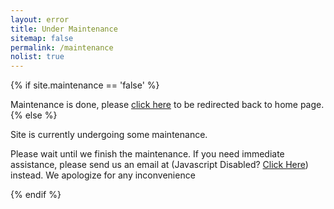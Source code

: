 ```yaml
---
layout: error
title: Under Maintenance
sitemap: false
permalink: /maintenance
nolist: true
---
```

{% if site.maintenance == 'false' %}
<script src="{{ site.url }}/assets/js/redirect.js" integrity="sha512-txt5W/Xe2YLms0fVRg181kcmIv7bfbBxQmOszu5f7cHVyWRVnNJCdnZrCh/7Fe0Dh7xC4hlVQ0ZQ05iVQhYw/w==" crossorigin="anonymous"></script>
<noscript>Maintenance is done, please <a href="{{ site.url }}" rel="noopener noreferrer">click here</a> to be redirected back to home page.</noscript>
{% else %}
<p>Site is currently undergoing some maintenance.</p>
<p>Please wait until we finish the maintenance. If you need immediate assistance, please send us an email at <span class="mailno" mail="pbagnpg@gnagb259.anzr"><noscript>(Javascript Disabled? <a href="https://spamty.eu/mail/v4/399/1NSk15fyQw1ac1e680/" target="_blank" rel="noopener nofollow noreferrer">Click Here</a>)</noscript></span> instead. We apologize for any inconvenience</p>
{% endif %}